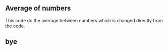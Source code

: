 ## Average of numbers
This code do the average between numbers which is changed directly from the code.

## bye